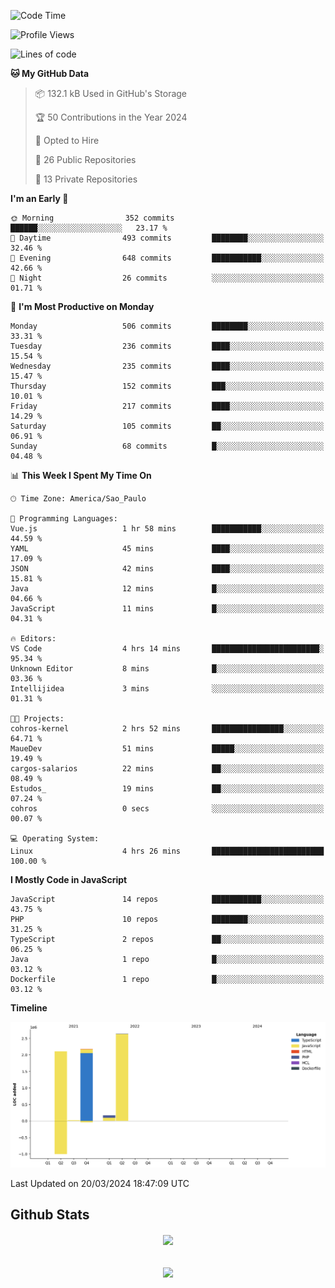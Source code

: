  
<!--START_SECTION:waka-->
![Code Time](http://img.shields.io/badge/Code%20Time-1%2C625%20hrs%2019%20mins-blue)

![Profile Views](http://img.shields.io/badge/Profile%20Views-129-blue)

![Lines of code](https://img.shields.io/badge/From%20Hello%20World%20I%27ve%20Written-7.1%20million%20lines%20of%20code-blue)

**🐱 My GitHub Data** 

> 📦 132.1 kB Used in GitHub's Storage 
 > 
> 🏆 50 Contributions in the Year 2024
 > 
> 💼 Opted to Hire
 > 
> 📜 26 Public Repositories 
 > 
> 🔑 13 Private Repositories 
 > 
**I'm an Early 🐤** 

```text
🌞 Morning                352 commits         ██████░░░░░░░░░░░░░░░░░░░   23.17 % 
🌆 Daytime                493 commits         ████████░░░░░░░░░░░░░░░░░   32.46 % 
🌃 Evening                648 commits         ███████████░░░░░░░░░░░░░░   42.66 % 
🌙 Night                  26 commits          ░░░░░░░░░░░░░░░░░░░░░░░░░   01.71 % 
```
📅 **I'm Most Productive on Monday** 

```text
Monday                   506 commits         ████████░░░░░░░░░░░░░░░░░   33.31 % 
Tuesday                  236 commits         ████░░░░░░░░░░░░░░░░░░░░░   15.54 % 
Wednesday                235 commits         ████░░░░░░░░░░░░░░░░░░░░░   15.47 % 
Thursday                 152 commits         ███░░░░░░░░░░░░░░░░░░░░░░   10.01 % 
Friday                   217 commits         ████░░░░░░░░░░░░░░░░░░░░░   14.29 % 
Saturday                 105 commits         ██░░░░░░░░░░░░░░░░░░░░░░░   06.91 % 
Sunday                   68 commits          █░░░░░░░░░░░░░░░░░░░░░░░░   04.48 % 
```


📊 **This Week I Spent My Time On** 

```text
🕑︎ Time Zone: America/Sao_Paulo

💬 Programming Languages: 
Vue.js                   1 hr 58 mins        ███████████░░░░░░░░░░░░░░   44.59 % 
YAML                     45 mins             ████░░░░░░░░░░░░░░░░░░░░░   17.09 % 
JSON                     42 mins             ████░░░░░░░░░░░░░░░░░░░░░   15.81 % 
Java                     12 mins             █░░░░░░░░░░░░░░░░░░░░░░░░   04.66 % 
JavaScript               11 mins             █░░░░░░░░░░░░░░░░░░░░░░░░   04.31 % 

🔥 Editors: 
VS Code                  4 hrs 14 mins       ████████████████████████░   95.34 % 
Unknown Editor           8 mins              █░░░░░░░░░░░░░░░░░░░░░░░░   03.36 % 
Intellijidea             3 mins              ░░░░░░░░░░░░░░░░░░░░░░░░░   01.31 % 

🐱‍💻 Projects: 
cohros-kernel            2 hrs 52 mins       ████████████████░░░░░░░░░   64.71 % 
MaueDev                  51 mins             █████░░░░░░░░░░░░░░░░░░░░   19.49 % 
cargos-salarios          22 mins             ██░░░░░░░░░░░░░░░░░░░░░░░   08.49 % 
Estudos_                 19 mins             ██░░░░░░░░░░░░░░░░░░░░░░░   07.24 % 
cohros                   0 secs              ░░░░░░░░░░░░░░░░░░░░░░░░░   00.07 % 

💻 Operating System: 
Linux                    4 hrs 26 mins       █████████████████████████   100.00 % 
```

**I Mostly Code in JavaScript** 

```text
JavaScript               14 repos            ███████████░░░░░░░░░░░░░░   43.75 % 
PHP                      10 repos            ████████░░░░░░░░░░░░░░░░░   31.25 % 
TypeScript               2 repos             ██░░░░░░░░░░░░░░░░░░░░░░░   06.25 % 
Java                     1 repo              █░░░░░░░░░░░░░░░░░░░░░░░░   03.12 % 
Dockerfile               1 repo              █░░░░░░░░░░░░░░░░░░░░░░░░   03.12 % 
```



**Timeline**

![Lines of Code chart](https://raw.githubusercontent.com/MaueDev/MaueDev/main/assets/bar_graph.png)


 Last Updated on 20/03/2024 18:47:09 UTC
<!--END_SECTION:waka-->

## Github Stats  
<div align="center"><img src="https://github-readme-stats.vercel.app/api/top-langs/?username=MaueDev&hide_border=true&layout=compact" align="center" /></div>  

<br/>  

<br/>  

<div align="center">
<img src="https://komarev.com/ghpvc/?username=MaueDev&&style=flat-square" align="center" />
</div>  
  
